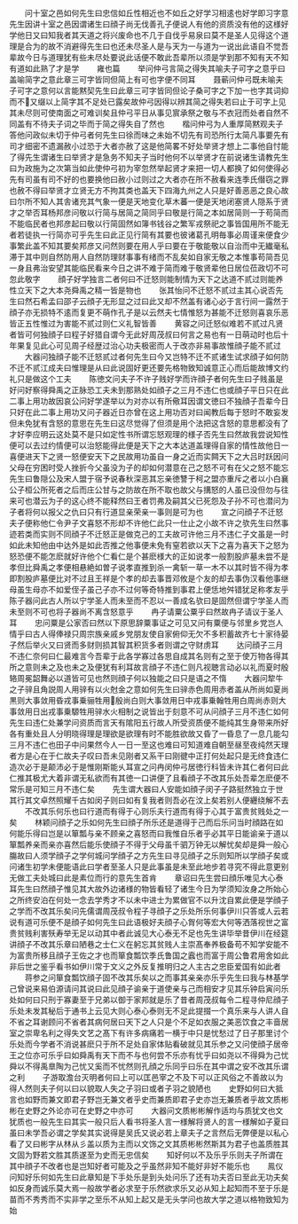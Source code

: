 <!-- { "loadSidebar": true } -->
　　问十室之邑如何先生曰忠信如丘性相近也不如丘之好学习相逺也好学即习字意先生因讲十室之邑因谓诸生曰顔子尚无伐善孔子便说人有他的资质没有他的这様好学他日又曰知我者其天道之将兴废命也不几于自伐乎易泉曰莫不是圣人见得这个道理是合为的故不消避得先生曰也还未尽圣人是与天为一与道为一说出此语自不觉吾辈故今日与道理犹有些未尽处要说此话便不敢此吾辈所以须是学到那不知有天不知有道如此熟了才是学
　　雍也篇
　　举问仲弓言简之得失其喻夫子可字之意乎曰盖喻简字之意此章三可字皆同但简上有可也字便不同耳
　　聂蕲问仲弓既未喻夫子可字之意何以言能黙契先生曰此章三可字皆同但论子桑可字之下加一也字其词抑而不又缀以上简字其不足处已露矣故仲弓因得以辨其简之得失若曰止于可字上见其未尽则可使南面之可难训矣且仲弓平日从事见賔承祭之敬与不衣冠而处者自然不同盖有不待夫子词之毕而于简之得失自了然也
　　楷问仲弓为人重厚简黙观夫子答他问政似未切于仲弓者何先生曰徐而味之未始不切先有司恐所行太简凡事要先有司才细密不遗漏赦小过恐于大者亦赦了这是他简畧不好处举贤才想上二事他自忖能了得先生谓诸生曰举贤才是急务不知夫子当时他何不以举贤才在前说诸生请教先生曰为政施为之次第当如此使仲弓初为宰忽然举起贤才来把一切人都换了如何使得必先有司虽有司不好的也要换他曰赦小过则过之大者亦在所不赦看来连季氏僣窃之罪也赦不得曰举贤才立贤无方不拘其类也盖天下四海九州之人只是好善恶恶之良心故曰尔所不知人其舎诸充其气象一便是天地变化草木蕃一便是天地闭塞贤人隠系于贤才之举否耳杨邦彦问敬以行简与居简之简同乎曰敬是行简之本如居简则一于苟简而不能临民者也邦彦起曰敬以行简固然如簿书钱谷之繁军戎祭祀之事皆国用所不能无者若徒执一行简亦可乎先生曰此正见行简有其要也彼诸葛孔明毎事必周谨来便食少事繁此盖不知其要矣邦彦又问然则要在用人乎曰要在于敬能敬以自治而中无纎毫私滞于其中则自然防用人自然防理财事事有绪而不乱矣如自家无敬之本惟事苟简吾见一身且弗治安望其能临民看来今日之讲不难于简而难于敬贤辈他日居位莅政切不可忽此敬字
　　顔子好学独言二者何曰不迁怒则能制情为天下之达道不贰过则能养性立天下之大本尧舜禹之精一皆是物也
　　张其怡问不迁怒不贰过主其心说否先生曰然石希孟曰邵子云顔子无形显之过曰此又却不然盖有诸心必于言行间一露然于顔子亦无损特不逺而复更不萌作孔子是以云然夫七情惟怒为甚能不迁怒则喜哀乐恶皆正五性惟过为害能不贰过则仁义礼智皆善
　　黄容之问迁怒似难若不贰过凡贤者皆可何独顔子曰程子好猎自谓今无此好周茂叔曰何言之易也有一日萌动时也后十年果复见此心可见周子经歴过治心功夫极密而人于改亦非易事故惟顔子能不贰过
　　大器问独顔子能不迁怒贰过者何先生曰今又岂特不迁不贰诸生试求顔子如何防不迁不贰江成夫曰惟理是从曰此说固好更还要先格物致知诚意正心而后能故博文约礼只是做这个工夫
　　陈徳文问夫子不许子贱好学而许顔子者何先生曰子贱虽是好问好察得舜禹之正脉恐工夫未到那熟处如顔子之三月不违仁也或顔子平日只在此二事上用功故因哀公问好学遂举以为对亦以有所儆耳因谓文徳曰不独顔子吾辈今日只好在此二事上用功又问子器近日亦曾在这上用功否对曰闻教后每于怒时不敢妄发但未免犹有含怒的意思在先生曰这尽觉得了但须是用个法把这含怒的意思都没有了才好李应明云这处莫不是只如定性书所谓忘怒观理的様子否先生曰然故我尝说知性便可以去过约情便可以治怒能得此便是天下之大本达道盖理得自家的情性故他日一喜便进天下之贤一怒便安天下之民故用功虽自一身之近而实闗天下之大吕时跃因问父母在穷困时受人挫折今父虽没为子的却如何潜意在己之怒不可有在父之怒不能忘先生曰鲁隠公及宋人盟于宿予说春秋深恶其忘亲徳讐于柯之盟亦重斥之者以小白襄公子桓公所死者之后而庄公甘与之防故在所不取也故父与搆怒的人虽已没但勿与往来可也潜云为子的这心终不能释然曰王者罚弗及嗣其父已死怨及子孙不可也潜问为子者将何以报父之仇曰只有行道显亲荣亲一事则是可为也
　　宣之问顔子不迁怒夫子便称他仁令尹子文喜怒不形却不许他仁此只一仕止之小故不许之欤先生曰然事迹若类而实则不同顔子不迁怒正是做克己的工夫故可许他三月不违仁子文虽是一时如此未知他由中达外是如此否推之他事便未免有窒若欲以天下之喜为喜天下之怒为怒恐便不能怎麽就好许他个仁看仁是个甚麽様大的正如说孝一般割股庐墓未尝不是孝但比舜禹之孝便相悬絶如曽子说孝直推到杀一禽斩一草一木不以其时皆不得为孝即割股庐墓便比对不过且王祥是个孝的却去事晋邓攸是个友的却去事伪汉看他事继母虽生母亦不如爱侄子虽己子亦不过何等奇特推到事君上便恁地舛错犹足称孝友乎陈子器问此古人所以宁学圣人而未至而不忍以一善成名欤曰是固然但谓宁学圣人而未至则不可也将子器尚不离含怒意乎
　　冉子请粟公粟乎曰然故冉子请议于圣人耳
　　忠问粟是公家否曰然以下原思辞粟事证之可见又问有粟便与邻里乡党岂人情乎曰古人得俸禄只周宗族亲戚乡党朋友使自家俯仰无欠不多积蓄故齐七十家待晏子然后举火又曰贤而多财则损其智其积货多者则谓之守财虏耳
　　达问顔子三月不违仁奈何曰仁最难言今吾辈于此各学寡过各思自成其名则有之至于使万物各得其所之意则未之及也未之及便犹有利耳故言顔子不违仁则凡视聴言动必以礼而夏时殷辂周冕韶舞必以道皆可见也然则顔子何以独能之曰只是语之不惰
　　大器问犂牛之子骍且角説周人用骍有以火尅金之意如何先生曰骍赤色周用赤者盖从所尚如夏尚黒则大事敛用昏戎事乗骊牲用殷尚白则大事敛用日中戎事乗翰牲用白周尚赤则大事敛用日出戎事乗騵牲用骍水火相制之说皆出于刻意不可从问顔子三月不违仁如何先生曰违仁处兼学问资质而言天有隂阳五行故人所受资质便不能纯其生身带来所好各有重处且人分明晓得理是理欲是欲理有时不能胜欲故又昏了一昏息了一息几能勾三月不违仁也田子中问果然今人一日一至这也难曰可知道难自朝至昼至夜纯然天理者方是心在于仁故夫子叹曰吾未见刚者又系干曰刚徤中正打何处起只是无终食违仁造次必于是颠沛必于是惟刚斯能乆耳宣之问冉闵仲弓居徳行科皆未许其仁者何曰此仁推其极尤大着非谓无私欲而有其徳一口讲便了且看顔子不改其乐处吾辈怎麽便不常乐是可知三月不违仁矣
　　先生谓大器曰人安能如顔子闵子子路挺然独立于世其行其文卓然照耀千古如闵子则曰如有复我者则吾必在汶上矣若别人便纒绕解不去
　　不改其乐何乐也曰行道而有得于心则乐夫行道而有得于心其于富贵贫贱处之一矣
　　林颖问顔子之乐如何先生曰顔子所乐还是道得于己而后乐问当时顔路在如何能乐得曰岂是以箪瓢与亲不顾亲之喜怒而曰我惟自乐者乎必其平日能谕亲于道以箪瓢养亲而亲亦喜然后能乐使顔子不得于父母虽千驷万钟无以解忧矣却是舜一般心膓故曰人须学顔子之学何城问学顔子之方先生曰寻见顔子之乐则知所以学顔子矣或问诸生初学未便能语此曰学者至圣人只是此事虽是未至此地步若寻究不得此意更别无做工夫处城曰此是素位而行的意先生首肯
　　章诏曰先生尝曰顔乐唯见大心泰耳先生曰然顔子惟见其大故外边诸様的物皆看轻了诸生今日为学须知汝身之所始心之所终安泊在何处一念去学秀才不以未中进士为累做官不以升沈自累此便是学顔子之学而不改其乐矣问先儒谓周茂叔令程子寻顔子之乐处所乐何事伊川只答或人云若说有道可乐便不是顔子如何先生曰此语极好夫顔子心胷何等宏大何等洒落视世之富贵贫贱利害殀寿举无足以动其中者此诚见大心泰无不足也先生讲毕举昔伊川在经筵讲顔子不改其乐章曰陋巷之士仁义在躬忘其贫贱人主崇髙奉养极备苟不知学安能不为富贵所移且顔子王佐之才也而箪食瓢饮季氏鲁国之蠧也而富于周公鲁君用舍如此非后世之鉴乎看书如伊川常于文义之外反复推明归之人主古之忠臣爱国有如此者
　　蒋参之问箪食瓢饮顔子固不改其乐矣以之而事其亲亲亦乐乎先生曰我与林基学己曾说来易伯源请问其说曰此见顔子谕亲于道使亲与己而相安才见其乐钟启寅问乐处如何曰只刑于寡妻至于兄弟以御于家邦就是乐了昔者周茂叔每令二程寻仲尼顔子乐处未发其秘后于通书上云见大则心泰心泰则无不足此提掇一个真乐来与人讲人自不省之耳谢顾问不省者其病何居曰天下之人只是个不足如衣服之美恶饮食之丰啬居室之崇卑名利之得失文艺之髙下有许多病痛若一横于中只是忧愁过了日子那里讨个乐处而今学者不消说甚麽只于所不足处自家体贴看破就见其乐参之又问使顔子居帝王之位亦可乐乎曰如舜禹有天下而不与也何尝不乐亦有忧乎曰如尧以不得舜为己忧舜以不得禹臯陶为己忧又奚而不忧然则孔顔之乐同乎曰乐在其中谓之安不改其乐谓之利
　　子游取澹台灭明者何曰上可以匡邑宰之不及下可以正风俗之不善故以为得人然则夫子何以曰以貌取人失之子羽曰或者子羽之貌陋也
　　史野如何曰大抵言也如野而兼文即君子野岂无兼文者乎史而兼质即君子史亦岂无兼质者乎故文质彬彬在史野之外论亦可在史野之中亦可
　　大器问文质彬彬解作适均与质犹文也文犹质也一般先生曰其实一般只后人看书将圣人言一様解将贤人的言一様解如子夏曰虽曰未学吾必谓之学矣其实说得是吴氏又说必若上章夫子之言然后无弊便是以私心看了又曰彬字从林从彡盖以质为主而以文饰之文其质彬彬然斯其为君子也盖质胜其文固为野若文胜其质遂至为史而无忠信矣
　　知好何以不及乐乎乐则夫子所谓在其中顔子不改者也是岂知好者可能及之乎虽然非知不能好非好不能乐也
　　鳯仪问知好乐何如先生曰此章知是下手处乐是到头处问乐了还有功夫否曰至此无功夫矣如反身而诚乐莫大焉一般故学者必求至于乐然欲求乐又必从知上起知而不至于乐是苗而不秀秀而不实非学之至乐不从知上起又是无头学问也故大学之道以格物致知为始
